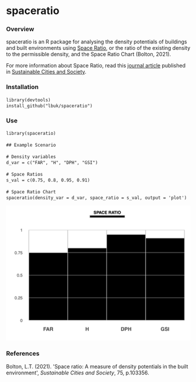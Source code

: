 # spaceratio

### Overview
spaceratio is an R package for analysing the density potentials of buildings and built environments using <a href="https://www.liamthomasbolton.com/portfolio/SpaceRatio/">Space Ratio</a>, or the ratio of the existing density to the permissible density, and the Space Ratio Chart (Bolton, 2021). 

For more information about Space Ratio, read this <a href="https://discovery.ucl.ac.uk/id/eprint/10156128/">journal article</a> published in <a href="https://www.sciencedirect.com/journal/sustainable-cities-and-society">Sustainable Cities and Society</a>.

### Installation
```
library(devtools)
install_github("lbuk/spaceratio")
```

### Use
```
library(spaceratio)

## Example Scenario

# Density variables
d_var = c("FAR", "H", "DPH", "GSI")

# Space Ratios
s_val = c(0.75, 0.8, 0.95, 0.91)

# Space Ratio Chart
spaceratio(density_var = d_var, space_ratio = s_val, output = 'plot')
```
![](https://github.com/lbuk/spaceratio/blob/master/img/spaceratio_chart.png)

### References
Bolton, L.T. (2021). 'Space ratio: A measure of density potentials in the built environment', _Sustainable Cities and Society_, 75, p.103356.